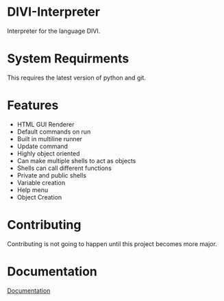 # DIVI-Interpreter
Interpreter for the language DIVI.

# System Requirments
This requires the latest version of python and git.

# Features
- HTML GUI Renderer
- Default commands on run
- Built in multiline runner
- Update command
- Highly object oriented
- Can make multiple shells to act as objects
- Shells can call different functions
- Private and public shells
- Variable creation
- Help menu
- Object Creation

# Contributing
Contributing is not going to happen until this project becomes more major.

# Documentation
[Documentation](https://github.com/MortyHub/DIVI-Interpreter/wiki/Documentation)
